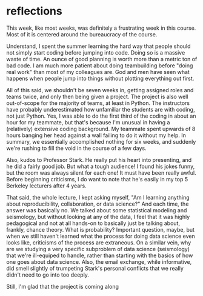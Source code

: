 reflections
===========

This week, like most weeks, was definitely a frustrating week in this course. Most of it is centered around the bureaucracy of the course.

Understand, I spent the summer learning the hard way that people should not simply start coding before jumping into code. Doing so is a massive waste of time. An ounce of good planning is worth more than a metric ton of bad code. I am much more patient about doing teambuilding before "doing real work" than most of my colleagues are. God and men have seen what happens when people jump into things without plotting everything out first.

All of this said, we shouldn't be seven weeks in, getting assigned roles and teams twice, and only then being given a project. The project is also well out-of-scope for the majority of teams, at least in Python. The instructors have probably underestimated how unfamiliar the students are with coding, not just Python. Yes, I was able to do the first third of the coding in about an hour for my teammate, but that's because I'm unusual in having a (relatively) extensive coding background. My teammate spent upwards of 8 hours banging her head against a wall failing to do it without my help. In summary, we essentially accomplished nothing for six weeks, and suddenly we're rushing to fill the void in the course of a few days.

Also, kudos to Professor Stark. He really put his heart into presenting, and he did a fairly good job. But what a tough audience! I found his jokes funny, but the room was always silent for each one! It must have been really awful. Before beginning criticisms, I do want to note that he's easily in my top 5 Berkeley lecturers after 4 years.

That said, the whole lecture, I kept asking myself, "Am I learning anything about reproducibility, collaboration, or data science?" And each time, the answer was basically no. We talked about some statistical modeling and seismology, but without looking at any of the data, I feel that it was highly pedagogical and not at all hands-on to basically just be talking about, frankly, chance theory. What is probability? Important question, maybe, but when we still haven't learned what the process for doing data science even looks like, criticisms of the process are extraneous. On a similar vein, why are we studying a very specific subproblem of data science (seismology) that we're ill-equiped to handle, rather than starting with the basics of how one goes about data science. Also, the email exchange, while informative, did smell slightly of trumpeting Stark's personal conflicts that we really didn't need to go into too deeply.

Still, I'm glad that the project is coming along
